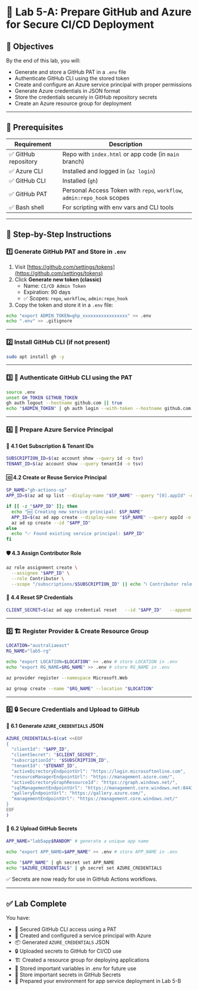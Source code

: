 # 🚀 Lab 5-A: Prepare GitHub and Azure for Secure CI/CD Deployment

## 🌟 Objectives

By the end of this lab, you will:

- Generate and store a GitHub PAT in a `.env` file  
- Authenticate GitHub CLI using the stored token  
- Create and configure an Azure service principal with proper permissions  
- Generate Azure credentials in JSON format  
- Store the credentials securely in GitHub repository secrets  
- Create an Azure resource group for deployment  

---

## 🧰 Prerequisites

| Requirement         | Description                                                                 |
|---------------------|-----------------------------------------------------------------------------|
| ✅ GitHub repository | Repo with `index.html` or app code (in `main` branch)                      |
| ✅ Azure CLI         | Installed and logged in (`az login`)                                       |
| ✅ GitHub CLI        | Installed (`gh`)                                                           |
| ✅ GitHub PAT        | Personal Access Token with `repo`, `workflow`, `admin:repo_hook` scopes   |
| ✅ Bash shell        | For scripting with env vars and CLI tools                                 |

---

## 👣 Step-by-Step Instructions

### 1️⃣ Generate GitHub PAT and Store in `.env`

1. Visit [https://github.com/settings/tokens](https://github.com/settings/tokens)
2. Click **Generate new token (classic)**  
   - Name: `CI/CD Admin Token`
   - Expiration: 90 days
   - ✅ Scopes: `repo`, `workflow`, `admin:repo_hook`
3. Copy the token and store it in a `.env` file:

```bash
echo "export ADMIN_TOKEN=ghp_xxxxxxxxxxxxxxxxx" >> .env
echo ".env" >> .gitignore
```

---

### 2️⃣ Install GitHub CLI (if not present)

```bash
sudo apt install gh -y
```

---

### 3️⃣ 🔐 Authenticate GitHub CLI using the PAT

```bash
source .env
unset GH_TOKEN GITHUB_TOKEN
gh auth logout --hostname github.com || true
echo "$ADMIN_TOKEN" | gh auth login --with-token --hostname github.com
```

---

### 4️⃣ 🔧 Prepare Azure Service Principal

#### 🔎 4.1 Get Subscription & Tenant IDs

```bash
SUBSCRIPTION_ID=$(az account show --query id -o tsv)
TENANT_ID=$(az account show --query tenantId -o tsv)
```

#### 🆔 4.2 Create or Reuse Service Principal

```bash
SP_NAME="gh-actions-sp"
APP_ID=$(az ad sp list --display-name "$SP_NAME" --query "[0].appId" -o tsv || true)

if [[ -z "$APP_ID" ]]; then
  echo "🆕 Creating new service principal: $SP_NAME"
  APP_ID=$(az ad app create --display-name "$SP_NAME" --query appId -o tsv)
  az ad sp create --id "$APP_ID"
else
  echo "✅ Found existing service principal: $APP_ID"
fi
```

#### 🛡️ 4.3 Assign Contributor Role

```bash
az role assignment create \
  --assignee "$APP_ID" \
  --role Contributor \
  --scope "/subscriptions/$SUBSCRIPTION_ID" || echo "ℹ️ Contributor role may already be assigned."
```

#### 🔑 4.4 Reset SP Credentials

```bash
CLIENT_SECRET=$(az ad app credential reset   --id "$APP_ID"   --append   --query password -o tsv)
```

---

### 5️⃣ 🏗️ Register Provider & Create Resource Group

```bash
LOCATION="australiaeast"
RG_NAME="lab5-rg"

echo "export LOCATION=$LOCATION" >> .env # store LOCATION in .env
echo "export RG_NAME=$RG_NAME" >> .env # store RG_NAME in .env

az provider register --namespace Microsoft.Web

az group create --name "$RG_NAME" --location "$LOCATION"
```

---

### 6️⃣ 🔒 Secure Credentials and Upload to GitHub

#### 📄 6.1 Generate `AZURE_CREDENTIALS` JSON

```bash
AZURE_CREDENTIALS=$(cat <<EOF
{
  "clientId": "$APP_ID",
  "clientSecret": "$CLIENT_SECRET",
  "subscriptionId": "$SUBSCRIPTION_ID",
  "tenantId": "$TENANT_ID",
  "activeDirectoryEndpointUrl": "https://login.microsoftonline.com",
  "resourceManagerEndpointUrl": "https://management.azure.com/",
  "activeDirectoryGraphResourceId": "https://graph.windows.net/",
  "sqlManagementEndpointUrl": "https://management.core.windows.net:8443/",
  "galleryEndpointUrl": "https://gallery.azure.com/",
  "managementEndpointUrl": "https://management.core.windows.net/"
}
EOF
)
```

#### 🚀 6.2 Upload GitHub Secrets

```bash
APP_NAME="lab5app$RANDOM" # generate a unique app name

echo "export APP_NAME=$APP_NAME" >> .env # store APP_NAME in .env

echo "$APP_NAME" | gh secret set APP_NAME
echo "$AZURE_CREDENTIALS" | gh secret set AZURE_CREDENTIALS
```

✅ Secrets are now ready for use in GitHub Actions workflows.

---

## ✅ Lab Complete

You have:

- 🔐 Secured GitHub CLI access using a PAT  
- 🧩 Created and configured a service principal with Azure  
- 📦 Generated `AZURE_CREDENTIALS` JSON  
- 🔒 Uploaded secrets to GitHub for CI/CD use  
- 🏗️ Created a resource group for deploying applications
- 🔑 Stored important variables in .env for future use
- 🔑 Store important secrets in GitHub Secrets
- 📁 Prepared your environment for app service deployment in Lab 5-B